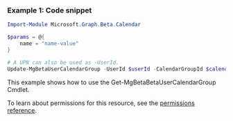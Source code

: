 ### Example 1: Code snippet

```powershellImport-Module Microsoft.Graph.Beta.Calendar

$params = @{
	name = "name-value"
}

# A UPN can also be used as -UserId.
Update-MgBetaUserCalendarGroup -UserId $userId -CalendarGroupId $calendarGroupId -BodyParameter $params
```
This example shows how to use the Get-MgBetaBetaUserCalendarGroup Cmdlet.
To learn about permissions for this resource, see the [permissions reference](/graph/permissions-reference).

